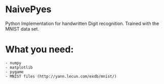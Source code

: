 NaivePyes
=========
Python Implementation for handwritten Digit recognition.
Trained with the MNIST data set.

What you need:
=========
    - numpy
    - matplotlib
    - pygame
    - MNIST files (http://yann.lecun.com/exdb/mnist/)
